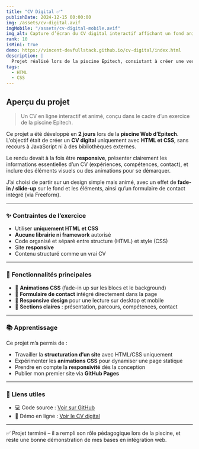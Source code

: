 ```yaml
---
title: "CV Digital ✅"
publishDate: 2024-12-15 00:00:00
img: /assets/cv-digital.avif
imgMobile: "/assets/cv-digital-mobile.avif"
img_alt: Capture d’écran du CV digital interactif affichant un fond animé avec étoiles colorées et un bouton central "Découvrir".
rank: 10
isMini: true
demo: https://vincent-devfullstack.github.io/cv-digital/index.html
description: |
  Projet réalisé lors de la piscine Epitech, consistant à créer une version digitale et animée de mon CV uniquement avec HTML et CSS.
tags:
  - HTML
  - CSS
---
```


## Aperçu du projet

> Un CV en ligne interactif et animé, conçu dans le cadre d’un exercice de la piscine Epitech.

Ce projet a été développé en **2 jours** lors de la **piscine Web d’Epitech**.  
L’objectif était de créer un **CV digital** uniquement avec **HTML et CSS**, sans recours à JavaScript ni à des bibliothèques externes.

Le rendu devait à la fois être **responsive**, présenter clairement les informations essentielles d’un CV (expériences, compétences, contact), et inclure des éléments visuels ou des animations pour se démarquer.

J’ai choisi de partir sur un design simple mais animé, avec un effet de **fade-in / slide-up** sur le fond et les éléments, ainsi qu’un formulaire de contact intégré (via Freeform).

---

### ✨ Contraintes de l’exercice

- Utiliser **uniquement HTML et CSS**
- **Aucune librairie ni framework** autorisé
- Code organisé et séparé entre structure (HTML) et style (CSS)
- Site **responsive**
- Contenu structuré comme un vrai CV

---

### 🔑 Fonctionnalités principales

- 🎨 **Animations CSS** (fade-in up sur les blocs et le background)
- 📝 **Formulaire de contact** intégré directement dans la page
- 📱 **Responsive design** pour une lecture sur desktop et mobile
- 🧩 **Sections claires** : présentation, parcours, compétences, contact

---

### 📚 Apprentissage

Ce projet m’a permis de :

- Travailler la **structuration d’un site** avec HTML/CSS uniquement
- Expérimenter les **animations CSS** pour dynamiser une page statique
- Prendre en compte la **responsivité** dès la conception
- Publier mon premier site via **GitHub Pages**

---

### 🔗 Liens utiles

- 💻 Code source : [Voir sur GitHub](https://github.com/vincent-devFullStack/cv-digital)
- 🚀 Démo en ligne : [Voir le CV digital](https://vincent-devfullstack.github.io/cv-digital/index.html)

---

✅ Projet terminé – il a rempli son rôle pédagogique lors de la piscine, et reste une bonne démonstration de mes bases en intégration web.
